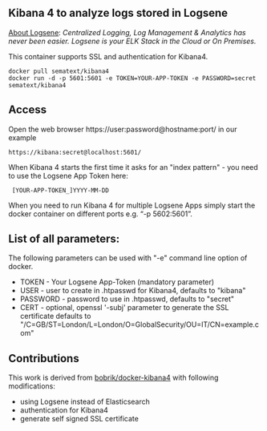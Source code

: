 ## Kibana 4 to analyze logs stored in Logsene

[About Logsene](http://www.sematext.com/logsene): *Centralized Logging, Log Management & Analytics has never been easier. Logsene is your ELK Stack in the Cloud or On Premises.*

This container supports SSL and authentication for Kibana4.

```
docker pull sematext/kibana4
docker run -d -p 5601:5601 -e TOKEN=YOUR-APP-TOKEN -e PASSWORD=secret sematext/kibana4
```
## Access
Open the web browser https://user:password@hostname:port/ in our example

```
https://kibana:secret@localhost:5601/
```

When Kibana 4 starts the first time it asks for an "index pattern" - you need to use the Logsene App Token here:
```
 [YOUR-APP-TOKEN_]YYYY-MM-DD 
```

When you need to run Kibana 4 for multiple Logsene Apps simply start the docker container on different ports e.g. “-p 5602:5601”.

## List of all parameters:
The following parameters can be used with "-e" command line option of docker. 

- TOKEN - Your Logsene App-Token (mandatory parameter)
- USER - user to create in .htpasswd for Kibana4, defaults to "kibana"
- PASSWORD - password to use in .htpasswd, defaults to "secret"
- CERT - optional, openssl '-subj' parameter to generate the SSL certificate defaults to "/C=GB/ST=London/L=London/O=GlobalSecurity/OU=IT/CN=example.com"

## Contributions
This work is derived from [bobrik/docker-kibana4](https://github.com/bobrik/docker-kibana4) with following modifications:
- using Logsene instead of Elasticsearch
- authentication for Kibana4 
- generate self signed SSL certificate



